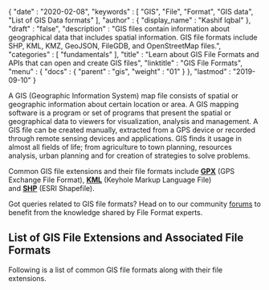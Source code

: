 {
  "date" : "2020-02-08",
  "keywords" : [ "GIS", "File", "Format", "GIS data", "List of GIS Data formats" ],
  "author" : {
    "display_name" : "Kashif Iqbal"
  },
  "draft" : "false",
  "description" : "GIS files contain information about geographical data that includes spatial information. GIS file formats include SHP, KML, KMZ, GeoJSON, FileGDB, and OpenStreetMap files.",
  "categories" : [ "fundamentals" ],
  "title" : "Learn about GIS File Formats and APIs that can open and create GIS files",
  "linktitle" : "GIS File Formats",
  "menu" : {
    "docs" : {
      "parent" : "gis",
      "weight" : "01"
    }
  },
  "lastmod" : "2019-09-10"
}

A GIS (Geographic Information System) map file consists of spatial or geographic information about certain location or area. A GIS mapping software is a program or set of programs that present the spatial or geographical data to viewers for visualization, analysis and management. A GIS file can be created manually, extracted from a GPS device or recorded through remote sensing devices and applications. GIS finds it usage in almost all fields of life; from agriculture to town planning, resources analysis, urban planning and for creation of strategies to solve problems.

Common GIS file extensions and their file formats include **[GPX](/gis/gpx/)** (GPS Exchange File Format), **[KML](/gis/kml/)** (Keyhole Markup Language File) and **[SHP](/gis/shp/)** (ESRI Shapefile).

Got queries related to GIS file formats? Head on to our community [forums](https://forum.fileformat.com/c/gis/7) to benefit from the knowledge shared by File Format experts.

## List of GIS File Extensions and Associated File Formats
Following is a list of common GIS file formats along with their file extensions.
